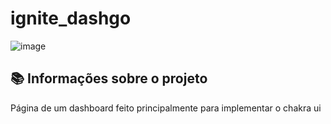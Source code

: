 # ignite_dashgo
![image](https://user-images.githubusercontent.com/86725282/181663989-18e6c67e-3923-4e11-837f-ad388d3249f4.png)

## 📚 Informações sobre o projeto
Página de um dashboard feito principalmente para implementar o chakra ui
